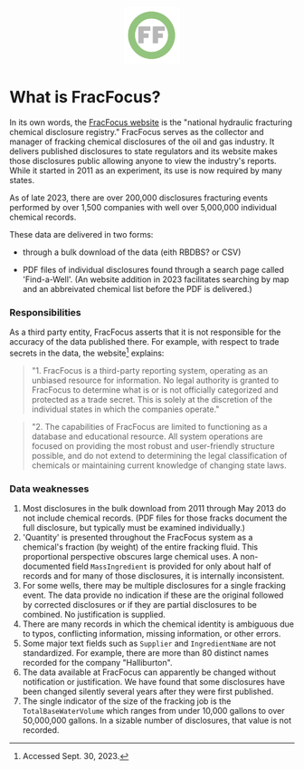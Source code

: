 <center> <img src="images/header_logo.png" width="100"/></center>

<!-- 
To do:

What should be here:
X PDF vs bulk
X third party organization
Xnot responsible for accuracy of data
overview of complaints
list of obstacles
-->

# What is FracFocus?

In its own words, the [FracFocus website](https://fracfocus.org/) is the "national hydraulic fracturing chemical disclosure registry." FracFocus serves as the collector and manager of fracking chemical disclosures of the oil and gas industry. It delivers published disclosures to state regulators and its website  makes those disclosures public allowing anyone to view the industry's reports. While it started in 2011 as an experiment, its use is now required by many states.

As of late 2023, there are over 200,000 disclosures fracturing events performed by over 1,500 companies with well over 5,000,000 individual chemical records.

These data are delivered in two forms: 
- through a bulk download of the data (eith RBDBS? or CSV)
<!-- provide a example of the PDF -->
- PDF files of individual disclosures found through a search page called 'Find-a-Well'. (An website addition in 2023 facilitates searching by map and an abbreivated chemical list before the PDF is delivered.) 

### Responsibilities 
As a third party entity, FracFocus asserts that it is not responsible for the accuracy of the data published there.  For example, with respect to trade secrets in the data, the website[^1] explains: 

[^1]: Accessed Sept. 30, 2023.

>"1. FracFocus is a third-party reporting system, operating as an unbiased resource for information. No legal authority is granted to FracFocus to determine what is or is not officially categorized and protected as a trade secret. This is solely at the discretion of the individual states in which the companies operate."

>"2. The capabilities of FracFocus are limited to functioning as a database and educational resource. All system operations are focused on providing the most robust and user-friendly structure possible, and do not extend to determining the legal classification of chemicals or maintaining current knowledge of changing state laws.

### Data weaknesses
<!-- FracFocus provides minimal data checking and standardization.-->  

1. Most disclosures in the bulk download from 2011 through May 2013 do not include chemical records. (PDF files for those fracks document the full disclosure, but typically must be examined individually.)
1. 'Quantity' is presented throughout the FracFocus system as a chemical's fraction (by weight) of the entire fracking fluid.  This proportional perspective obscures large chemical uses.  A non-documented field `MassIngredient` is provided for only about half of records and for many of those disclosures, it is internally inconsistent.
1. For some wells, there may be multiple disclosures for a single fracking event.  The data provide no indication if these are the original followed by corrected disclosures or if they are partial disclosures to be combined.  No justification is supplied.
1. There are many records in which the chemical identity is ambiguous due to typos, conflicting information, missing information, or other errors.
1. Some major text fields such as `Supplier` and `IngredientName` are not standardized.  For example, there are more than 80 distinct names recorded for the company "Halliburton".
1. The data available at FracFocus can apparently be changed without notification or justification.  We have found that some disclosures have been changed silently several years after they were first published.
1. The single indicator of the size of the fracking job is the `TotalBaseWaterVolume` which ranges from under 10,000 gallons to over 50,000,000 gallons. In a sizable number of disclosures, that value is not recorded.
<!-- 1. A substantial number of disclosures duplicate chemical records. To keep from overestimating chemical quantity, users must  find and remove such redundancy. -->
